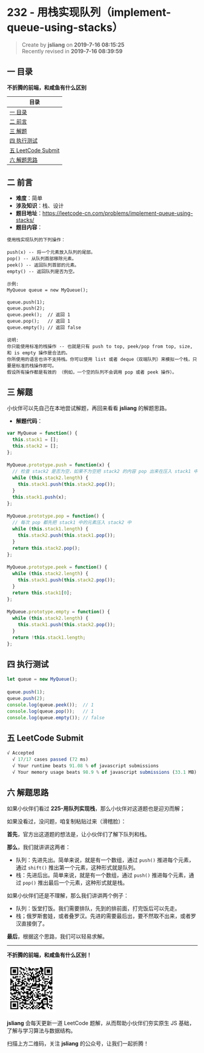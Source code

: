 232 - 用栈实现队列（implement-queue-using-stacks）
===

> Create by **jsliang** on **2019-7-16 08:15:25**  
> Recently revised in **2019-7-16 08:39:59**

## <a name="chapter-one" id="chapter-one">一 目录</a>

**不折腾的前端，和咸鱼有什么区别**

| 目录 |
| --- | 
| [一 目录](#chapter-one) | 
| [二 前言](#chapter-two) |
| [三 解题](#chapter-three) |
| [四 执行测试](#chapter-four) |
| [五 LeetCode Submit](#chapter-five) |
| [六 解题思路](#chapter-six) |

## <a name="chapter-two" id="chapter-two">二 前言</a>



* **难度**：简单
* **涉及知识**：栈、设计
* **题目地址**：https://leetcode-cn.com/problems/implement-queue-using-stacks/
* **题目内容**：

```
使用栈实现队列的下列操作：

push(x) -- 将一个元素放入队列的尾部。
pop() -- 从队列首部移除元素。
peek() -- 返回队列首部的元素。
empty() -- 返回队列是否为空。

示例:
MyQueue queue = new MyQueue();

queue.push(1);
queue.push(2);  
queue.peek();  // 返回 1
queue.pop();   // 返回 1
queue.empty(); // 返回 false

说明:
你只能使用标准的栈操作 -- 也就是只有 push to top, peek/pop from top, size, 和 is empty 操作是合法的。
你所使用的语言也许不支持栈。你可以使用 list 或者 deque（双端队列）来模拟一个栈，只要是标准的栈操作即可。
假设所有操作都是有效的 （例如，一个空的队列不会调用 pop 或者 peek 操作）。
```

## <a name="chapter-three" id="chapter-three">三 解题</a>



小伙伴可以先自己在本地尝试解题，再回来看看 **jsliang** 的解题思路。

* **解题代码**：

```js
var MyQueue = function() {
  this.stack1 = [];
  this.stack2 = [];
};

MyQueue.prototype.push = function(x) {
  // 检查 stack2 是否为空，如果不为空把 stack2 的内容 pop 出来在压入 stack1 中
  while (this.stack2.length) {
    this.stack1.push(this.stack2.pop());
  }
  this.stack1.push(x);
};

MyQueue.prototype.pop = function() {
  // 每次 pop 都先把 stack1 中的元素压入 stack2 中
  while (this.stack1.length) {
    this.stack2.push(this.stack1.pop());
  }
  return this.stack2.pop();
};

MyQueue.prototype.peek = function() {
  while (this.stack2.length) {
    this.stack1.push(this.stack2.pop());
  }
  return this.stack1[0];
};

MyQueue.prototype.empty = function() {
  while (this.stack2.length) {
    this.stack1.push(this.stack2.pop());
  }
  return !this.stack1.length;
};
```

## <a name="chapter-four" id="chapter-four">四 执行测试</a>



```js
let queue = new MyQueue();

queue.push(1);
queue.push(2);
console.log(queue.peek());  // 1
console.log(queue.pop());   // 1
console.log(queue.empty()); // false
```

## <a name="chapter-five" id="chapter-five">五 LeetCode Submit</a>



```js
√ Accepted
  √ 17/17 cases passed (72 ms)
  √ Your runtime beats 91.08 % of javascript submissions
  √ Your memory usage beats 98.9 % of javascript submissions (33.1 MB)
```

## <a name="chapter-six" id="chapter-six">六 解题思路</a>



如果小伙伴们看过 **225-用队列实现栈**，那么小伙伴对这道题也是迎刃而解；

如果没看过，没问题，咱复制粘贴过来（滑稽脸）：

**首先**，官方出这道题的想法是，让小伙伴们了解下队列和栈。

**那么**，我们就讲讲这两者：

* 队列：先进先出。简单来说，就是有一个数组，通过 `push()` 推进每个元素，通过 `shift()` 推出第一个元素，这种形式就是队列。
* 栈：先进后出。简单来说，就是有一个数组，通过 `push()` 推进每个元素，通过 `pop()` 推出最后一个元素，这种形式就是栈。

如果小伙伴们还是不理解，那么我们讲讲两个例子：

* 队列：饭堂打饭。我们需要排队，先到的排前面，打完饭后可以先走。
* 栈；俄罗斯套娃，或者叠罗汉。先进的需要最后出，要不然取不出来，或者罗汉直接倒了。

**最后**，根据这个思路，我们可以轻易求解。

---

**不折腾的前端，和咸鱼有什么区别！**

![图](../../../public-repertory/img/z-small-wechat-public-address.jpg)

**jsliang** 会每天更新一道 LeetCode 题解，从而帮助小伙伴们夯实原生 JS 基础，了解与学习算法与数据结构。

扫描上方二维码，关注 **jsliang** 的公众号，让我们一起折腾！

